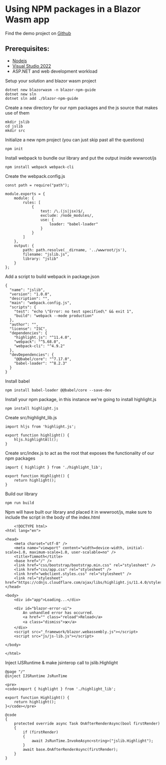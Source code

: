 Using NPM packages in a Blazor Wasm app
=======================================

Find the demo project on [Github](https://github.com/Timmoth/blazor-npm-guide)  
  
Prerequisites:
--------------------------------------------------------------------------------------------------

*   [Nodejs](https://nodejs.org/en/download/)
*   [Visual Studio 2022](https://visualstudio.microsoft.com/)
*   ASP.NET and web development workload

Setup your solution and blazor wasm project

    dotnet new blazorwasm -n blazor-npm-guide
    dotnet new sln
    dotnet sln add ./blazor-npm-guide
    

Create a new directory for our npm packages and the js source that makes use of them

    mkdir jslib
    cd jslib
    mkdir src
    

Initialize a new npm project (you can just skip past all the questions)

    npm init
    

Install webpack to bundle our library and put the output inside wwwroot/js

    npm install webpack webpack-cli
    

Create the webpack.config.js

    const path = require("path");
    
    module.exports = {
        module: {
            rules: [
                {
                    test: /\.(js|jsx)$/,
                    exclude: /node_modules/,
                    use: {
                        loader: "babel-loader"
                    }
                }
            ]
        },
        output: {
            path: path.resolve(__dirname, '../wwwroot/js'),
            filename: "jslib.js",
            library: "jslib"
        }
    };

Add a script to build webpack in package.json

    {
      "name": "jslib",
      "version": "1.0.0",
      "description": "",
      "main": "webpack.config.js",
      "scripts": {
        "test": "echo \"Error: no test specified\" && exit 1",
        "build": "webpack --mode production"
      },
      "author": "",
      "license": "ISC",
      "dependencies": {
        "highlight.js": "^11.4.0",
        "webpack": "^5.68.0",
        "webpack-cli": "^4.9.2"
      },
      "devDependencies": {
        "@@babel/core": "^7.17.0",
        "babel-loader": "^8.2.3"
      }
    }
    

Install babel

    npm install babel-loader @@babel/core --save-dev
    

Install your npm package, in this instance we're going to install highlight.js

    npm install highlight.js
    

Create src/highlight\_lib.js

    import hljs from 'highlight.js';
    
    export function highlight() {
        hljs.highlightAll();
    }

Create src/index.js to act as the root that exposes the functionality of our npm packages

    import { highlight } from './highlight_lib';
    
    export function Highlight() {
        return highlight();
    }

Build our library

    npm run build
    

Npm will have built our library and placed it in wwwroot/js, make sure to include the script in the body of the index.html

    
    
        <!DOCTYPE html>
    <html lang="en">
    
    <head>
        <meta charset="utf-8" />
        <meta name="viewport" content="width=device-width, initial-scale=1.0, maximum-scale=1.0, user-scalable=no" />
        <title>Timmoth</title>
        <base href="/" />
        <link href="css/bootstrap/bootstrap.min.css" rel="stylesheet" />
        <link href="css/app.css" rel="stylesheet" />
        <link href="webclient.styles.css" rel="stylesheet" />
        <link rel="stylesheet" href="https://cdnjs.cloudflare.com/ajax/libs/highlight.js/11.4.0/styles/default.min.css">
    </head>
    
    <body>
        <div id="app">Loading...</div>
    
        <div id="blazor-error-ui">
            An unhandled error has occurred.
            <a href="" class="reload">Reload</a>
            <a class="dismiss">🗙</a>
        </div>
        <script src="_framework/blazor.webassembly.js"></script>
        <script src="js/js-lib.js"></script>
    
    </body>
    
    </html>
    

Inject IJSRuntime & make jsinterop call to jslib.Highlight

    
    @page "/"
    @inject IJSRuntime JsRunTime
    
    <pre>
    <code>import { highlight } from './highlight_lib';
    
    export function Highlight() {
        return highlight();
    }</code></pre>
    
    @code
    {
        protected override async Task OnAfterRenderAsync(bool firstRender)
        {
            if (firstRender)
            {
                await JsRunTime.InvokeAsync<string>("jslib.Highlight");
            }
            await base.OnAfterRenderAsync(firstRender);
        }
    }
